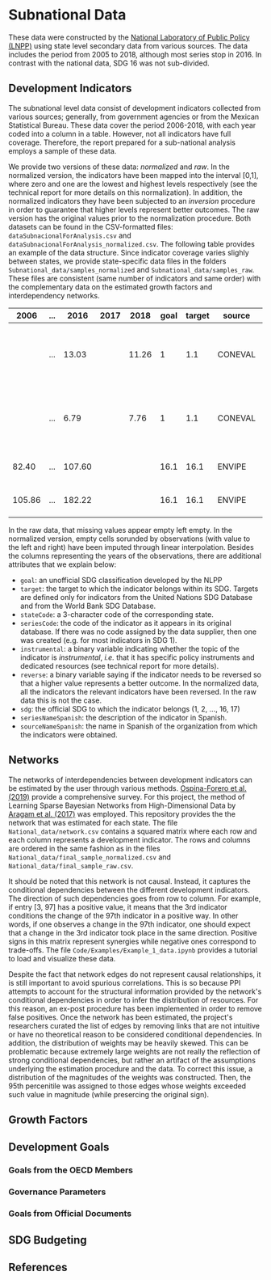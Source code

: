 # Subnational Data

These data were constructed by the [National Laboratory of Public Policy (LNPP)](https://www.lnpp.mx) using state level secondary data from various sources.
The data includes the period from 2005 to 2018, although most series stop in 2016. 
In contrast with the national data, SDG 16 was not sub-divided.


## Development Indicators
The subnational level data consist of development indicators collected from various sources; generally, from government agencies or from the Mexican Statistical Bureau.
These data cover the period 2006-2018, with each year coded into a column in a table. However, not all indicators have full coverage.
Therefore, the report prepared for a sub-national analysis employs a sample of these data.

We provide two versions of these data: *normalized* and *raw*.
In the normalized version, the indicators have been mapped into the interval [0,1], where zero and one are the lowest and highest levels respectively (see the technical report for more details on this normalization).
In addition, the normalized indicators they have been subjected to an *inversion* procedure in order to guarantee that higher levels represent better outcomes.
The raw version has the original values prior to the normalization procedure.
Both datasets can be found in the CSV-formatted files: `dataSubnacionalForAnalysis.csv` and `dataSubnacionalForAnalysis_normalized.csv`.
The following table provides an example of the data structure.
Since indicator coverage varies slighly between states, we provide state-specific data files in the folders `Subnational_data/samples_normalized` and `Subnational_data/samples_raw`.
These files are consistent (same number of indicators and same order) with the complementary data on the estimated growth factors and interdependency networks.


| 2006 | ... | 2016 | 2017 | 2018 | goal | target | source | countryCode | seriesCode | seriesName | instrumental | reverse |
| --- | --- | --- | --- | --- | --- | --- | --- | --- | --- | --- | --- | --- |
| |... | 13.03 | | 11.26 | 1 | 1.1 | CONEVAL | CHP | 3 | Porcentaje de poblacion vulnerable por ingresos | 1 | 1 |
| |... |6.79 | | 7.76| 1|1.1|CONEVAL|CMX|3|Porcentaje de poblacion vulnerable por ingresos|1|1|
|82.40 | ...|107.60|||16.1|16.1|ENVIPE|AGU|185|Tasa de robo a negocio|1|1|
|105.86|...|182.22|||16.1|16.1|ENVIPE|BCN|185|Tasa de robo a negocio|1|1|

In the raw data, that missing values appear empty left empty.
In the normalized version, empty cells sorunded by observations (with value to the left and right) have been imputed through linear interpolation.
Besides the columns representing the years of the observations, there are additional attributes that we explain below:

* `goal`: an unofficial SDG classification developed by the NLPP
* `target`: the target to which the indicator belongs within its SDG. Targets are defined only for indicators from the United Nations SDG Database and from the World Bank SDG Database.
* `stateCode`: a 3-character code of the corresponding state.
* `seriesCode`: the code of the indicator as it appears in its original database. If there was no code assigned by the data supplier, then one was created (e.g. for most indicators in SDG 1).
* `instrumental`: a binary variable indicating whether the topic of the indicator is *instrumental*, *i.e.* that it has specific policy instruments and dedicated resources (see technical report for more details).
* `reverse`: a binary variable saying if the indicator needs to be reversed so that a higher value represents a better outcome. In the normalized data, all the indicators the relevant indicators have been reversed. In the raw data this is not the case.
* `sdg`: the official SDG to which the indicator belongs (1, 2, ..., 16, 17)
* `seriesNameSpanish`: the description of the indicator in Spanish.
* `sourceNameSpanish`: the name in Spanish of the organization from which the indicators were obtained.


## Networks
The networks of interdependencies between development indicators can be estimated by the user through various methods. [Ospina-Forero et al. (2019)](http://dx.doi.org/10.2139/ssrn.3385362) provide a comprehensive survey.
For this project, the method of Learning Sparse Bayesian Networks from High-Dimensional Data by [Aragam et al. (2017)](https://github.com/itsrainingdata/sparsebn) was employed.
This repository provides the the network that was estimated for each state.
The file `National_data/network.csv` contains a squared matrix where each row and each column represents a development indicator.
The rows and columns are ordered in the same fashion as in the files `National_data/final_sample_normalized.csv` and `National_data/final_sample_raw.csv`.

It should be noted that this network is not causal. Instead, it captures the conditional dependencies between the different development indicators. The direction of such dependencies goes from row to column. For example, if entry [3, 97] has a positive value, it means that the 3rd indicator conditions the change of the 97th indicator in a positive way. In other words, if one observes a change in the 97th indicator, one should expect that a change in the 3rd indicator took place in the same direction. Positive signs in this matrix represent synergies while negative ones correspond to trade-offs. The file `Code/Examples/Example_1_data.ipynb` provides a tutorial to load and visualize these data.

Despite the fact that network edges do not represent causal relationships, it is still important to avoid spurious correlations. This is so because PPI attempts to account for the structural information provided by the network's conditional dependencies in order to infer the distribution of resources. For this reason, an ex-post procedure has been implemented in order to remove false positives. Once the network has been estimated, the project's researchers curated the list of edges by removing links that are not intuitive or have no theoretical reason to be considered conditional dependencies. In addition, the distribution of weights may be heavily skewed. This can be problematic because extremely large weights are not really the reflection of strong conditional dependencies, but rather an artifact of the assumptions underlying the estimation procedure and the data. To correct this issue, a distribution of the magnitudes of the weights was constructed. Then, the 95th percenitile was assigned to those edges whose weights exceeded such value in magnitude (while presercing the original sign).


## Growth Factors


## Development Goals

### Goals from the OECD Members

### Governance Parameters

### Goals from Official Documents

## SDG Budgeting

## References
